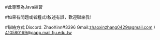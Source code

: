 #此專案為Java練習

#如果有問題或者程式/敘述有誤，歡迎聯絡我!

#聯絡方式 Discord: ZhaoXinn#3396 Gmail:zhaoxinzhang0429@gmail.com / 410580169@gapp.mail.fju.edu.tw
